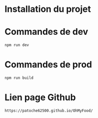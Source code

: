 # Installation du projet

# Commandes de dev
``npm run dev`` 

# Commandes de prod
`` npm run build ``

# Lien page Github
``` https://patoche62500.github.io/OhMyFood/ ```

